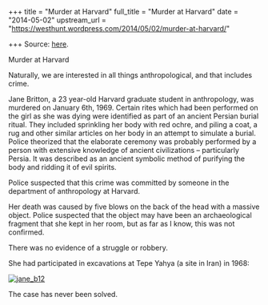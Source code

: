 +++
title = "Murder at Harvard"
full_title = "Murder at Harvard"
date = "2014-05-02"
upstream_url = "https://westhunt.wordpress.com/2014/05/02/murder-at-harvard/"

+++
Source: [here](https://westhunt.wordpress.com/2014/05/02/murder-at-harvard/).

Murder at Harvard

Naturally, we are interested in all things anthropological, and that
includes crime.

Jane Britton, a 23 year-old Harvard graduate student in anthropology,
was murdered on January 6th, 1969. Certain rites which had been
performed on the girl as she was dying were identified as part of an
ancient Persian burial ritual. They included sprinkling her body with
red ochre, and piling a coat, a rug and other similar articles on her
body in an attempt to simulate a burial. Police theorized that the
elaborate ceremony was probably performed by a person with extensive
knowledge of ancient civilizations – particularly Persia. It was
described as an ancient symbolic method of purifying the body and
ridding it of evil spirits.

Police suspected that this crime was committed by someone in the
department of anthropology at Harvard.

Her death was caused by five blows on the back of the head with a
massive object. Police suspected that the object may have been an
archaeological fragment that she kept in her room, but as far as I know,
this was not confirmed.

There was no evidence of a struggle or robbery.

She had participated in excavations at Tepe Yahya (a site in Iran) in
1968:

[![jane_b12](https://westhunt.files.wordpress.com/2014/05/jane_b12.jpg?w=640&h=452)](https://westhunt.files.wordpress.com/2014/05/jane_b12.jpg)

The case has never been solved.

